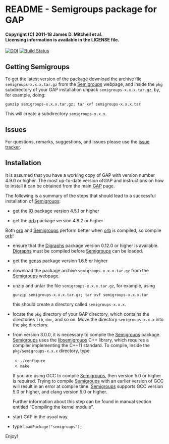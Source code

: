 # README - Semigroups package for GAP

#### Copyright (C) 2011-18 James D. Mitchell et al.<br />Licensing information is available in the LICENSE file.

[![DOI](https://zenodo.org/badge/DOI/10.5281/zenodo.592893.svg)](https://doi.org/10.5281/zenodo.592893)
[![Build Status](https://travis-ci.org/gap-packages/Semigroups.svg?branch=stable-3.1)](https://travis-ci.org/gap-packages/Semigroups)

## Getting Semigroups

To get the latest version of the package download the archive file
`semigroups-x.x.x.tar.gz` from the
[Semigroups](https://gap-packages.github.io/Semigroups) webpage, and inside the
`pkg` subdirectory of your GAP installation unpack `semigroups-x.x.x.tar.gz`,
by, for example, doing:

    gunzip semigroups-x.x.x.tar.gz; tar xvf semigroups-x.x.x.tar

This will create a subdirectory `semigroups-x.x.x`.

## Issues

For questions, remarks, suggestions, and issues please use the 
[issue tracker](https://github.com/gap-packages/Semigroups/issues).

## Installation

It is assumed that you have a working copy of GAP with version number 4.9.0 or
higher.  The most up-to-date version ofGAP and instructions on how to install it
can be obtained from the main [GAP](http://www.gap-system.org) page.

The following is a summary of the steps that should lead to a successful
installation of [Semigroups](https://gap-packages.github.io/Semigroups):

* get the [IO](http://gap-packages.github.io/io) package version 4.5.1 or higher

* get the [orb](http://gap-packages.github.io/orb) package version 4.8.2 or
  higher

Both [orb](http://gap-packages.github.io/orb) and
[Semigroups](https://gap-packages.github.io/Semigroups) perform better when 
[orb](http://gap-packages.github.io/orb) is compiled, so compile
[orb](http://gap-packages.github.io/orb)!

* ensure that the [Digraphs](http://gap-packages.github.io/Digraphs) package
  version 0.12.0 or higher is available.
  [Digraphs](http://gap-packages.github.io/Digraphs) must be compiled before
  [Semigroups](https://gap-packages.github.io/Semigroups) can be
  loaded.

* get the [genss](http://gap-packages.github.io/genss) package version 1.6.5 or
  higher 

* download the package archive `semigroups-x.x.x.tar.gz` from the
  [Semigroups](https://gap-packages.github.io/Semigroups) webpage.

* unzip and untar the file `semigroups-x.x.x.tar.gz`, for example, using

    ``` 
    gunzip semigroups-x.x.x.tar.gz; tar xvf semigroups-x.x.x.tar
    ```

    this should create a directory called `semigroups-x.x.x`.

* locate the `pkg` directory of your GAP directory, which contains the
  directories `lib`, `doc`, and so on. Move the directory `semigroups-x.x.x`
  into the `pkg` directory.

* from version 3.0.0, it is necessary to compile the
  [Semigroups](https://gap-packages.github.io/Semigroups) package.
  [Semigroups](https://gap-packages.github.io/Semigroups) uses the
  [libsemigroups](https://james-d-mitchell.github.io/libsemigroups) C++ library,
  which requires a compiler implementing the C++11 standard. To compile, inside
  the `pkg/semigroups-x.x.x` directory, type
    * `./configure`
    * `make`

  If you are using GCC to compile
  [Semigroups](https://gap-packages.github.io/Semigroups), then version 5.0 or
  higher is required. Trying to compile
  [Semigroups](https://gap-packages.github.io/Semigroups) with an earlier
  version of GCC will result in an error at compile time.
  [Semigroups](https://gap-packages.github.io/Semigroups) supports GCC version
  5.0 or higher, and clang version 5.0 or higher.

  Further information about this step can be found in manual section entitled
  “Compiling the kernel module”.

* start GAP in the usual way.
* type `LoadPackage("semigroups");`

Enjoy!
